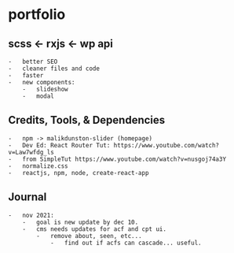 # portfolio

## scss <- rxjs <- wp api 
	
	-	better SEO
	-	cleaner files and code
	-	faster
	-	new components:
		-	slideshow
		-	modal

## Credits, Tools, & Dependencies

	-	npm -> malikdunston-slider (homepage)
	-	Dev Ed: React Router Tut: https://www.youtube.com/watch?v=Law7wfdg_ls
	-	from SimpleTut https://www.youtube.com/watch?v=nusgoj74a3Y
	-	normalize.css
	-	reactjs, npm, node, create-react-app

## Journal

	-	nov 2021:
		-	goal is new update by dec 10.
		-	cms needs updates for acf and cpt ui.
			-	remove about, seen, etc... 
				-	find out if acfs can cascade... useful.
